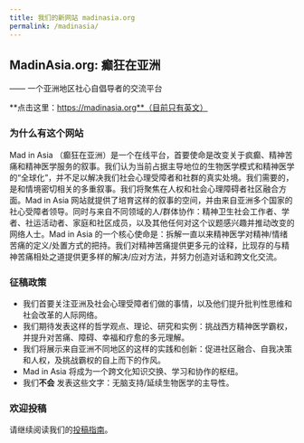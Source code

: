 ```yaml
---
title: 我们的新网站 madinasia.org
permalink: /madinasia/
---
```


## MadinAsia.org: 癫狂在亚洲
—— 一个亚洲地区社心自倡导者的交流平台

**点击这里：https://madinasia.org**（目前只有英文）      

### 为什么有这个网站

Mad in Asia （癫狂在亚洲）是一个在线平台，首要使命是改变关于疯癫、精神苦痛和精神医学服务的叙事。我们认为当前占据主导地位的生物医学模式和精神医学的“全球化”，并不足以解决我们社会心理受障者和社群的真实处境。我们需要的，是和情境密切相关的多重叙事。我们将聚焦在人权和社会心理障碍者社区融合方面。Mad in Asia 网站就提供了培育这样的叙事的空间，并由来自亚洲多个国家的社心受障者领导。同时与来自不同领域的人/群体协作：精神卫生社会工作者、学者、社运活动者、家庭和社区成员，以及其他任何对这个议题感兴趣并推动改变的网络人士。Mad in Asia 的一个核心使命是：拆解一直以来精神医学对精神/情绪苦痛的定义/处置方式的把持。我们对精神苦痛提供更多元的诠释，比现存的与精神苦痛相处之道提供更多样的解决/应对方法，并努力创造对话和跨文化交流。


### 征稿政策

- 我们首要关注亚洲及社会心理受障者们做的事情，以及他们提升批判性思维和社会改革的人际网络。
- 我们期待发表这样的哲学观点、理论、研究和实例：挑战西方精神医学霸权，并提升对苦痛、障碍、幸福和疗愈的多元理解。
- 我们将展示来自亚洲不同地区的这样的实践和创新：促进社区融合、自我决策和人权，及挑战霸权的自上而下的作风。  
- Mad in Asia 将成为一个跨文化知识交换、学习和协作的枢纽。
- 我们**不会** 发表这些文字：无脑支持/延续生物医学的主导性。


### 欢迎投稿

请继续阅读我们的[投稿指南]()。
